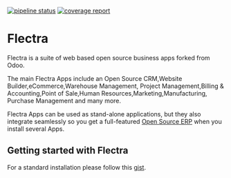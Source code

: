 [![pipeline status](https://gitlab.com/flectra-hq/flectra/badges/master/pipeline.svg)](https://gitlab.com/flectra-hq/flectra/commits/master) [![coverage report](https://gitlab.com/flectra-hq/flectra/badges/master/coverage.svg)](https://gitlab.com/flectra-hq/flectra/commits/master)

Flectra
=======

Flectra is a suite of web based open source business apps forked from Odoo. 

The main Flectra Apps include an Open Source CRM,Website Builder,eCommerce,Warehouse Management,
Project Management,Billing &amp; Accounting,Point of Sale,Human Resources,Marketing,Manufacturing,
Purchase Management and many more.

Flectra Apps can be used as stand-alone applications, but they also integrate seamlessly so you get
a full-featured <a href="https://flectrahq.com">Open Source ERP</a> when you install several Apps.


Getting started with Flectra
----------------------------
For a standard installation please follow this <a href="https://gist.github.com/flectrahqadmin/d4c827577b3251a9505d3b697b1068be">gist</a>.
